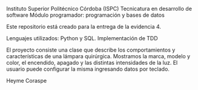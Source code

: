 Instituto Superior Politécnico Córdoba (ISPC)
Tecnicatura en desarrollo de software
Módulo programador: programación y bases de datos

Este repositorio está creado para la entrega de la evidencia 4.

Lenguajes utilizados: Python y SQL. Implementación de TDD

El proyecto consiste una clase que describe los comportamientos y características de una lámpara quirúrgica. 
Mostramos la marca, modelo y color, el encendido, apagado y las distintas intensidades de la luz. 
El usuario puede configurar la misma ingresando datos por teclado.

Heyme Coraspe

